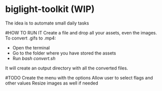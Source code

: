 # biglight-toolkit (WIP)
The idea is to automate small daily tasks

#HOW TO RUN IT
Create a file and drop all your assets, even the images.
To convert .gifs to .mp4:
- Open the terminal
- Go to the folder where you have stored the assets
- Run _bash convert.sh_

It will create an output directory with all the converted files.

#TODO
Create the menu with the options
Allow user to select flags and other values
Resize images as well if needed

